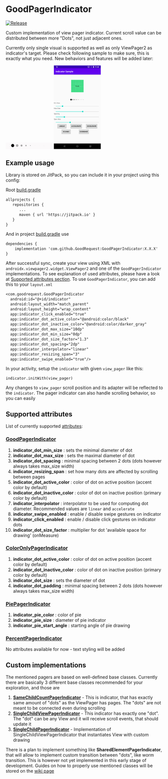 # GoodPagerIndicator

[![Release](https://jitpack.io/v/com.github.GoodRequest/GoodPagerIndicator.svg)](https://jitpack.io/#com.github.GoodRequest/GoodPagerIndicator)

Custom implementation of view pager indicator. Current scroll value can be distributed between more "Dots", not just adjacent ones.

Currently only single visual is supported as well as only ViewPager2 as indicator's target.  Please check following sample to make sure, this is exactly what you need. New behaviors and features will be added later:

<img src="./presentation/sample2.gif" alt="Sample Video" width="150">

<img src="./presentation/sample3.png" alt="Sample screen" width="150">

## Example usage  
Library is stored on JitPack, so you can include it in your project using this config:

Root [build.gradle](./build.gradle) 

    allprojects {
       repositories {
          ...
          maven { url 'https://jitpack.io' }
       }
    }

And in project [build.gradle](./app/build.gradle) use

    dependencies {
        implementation 'com.github.GoodRequest:GoodPagerIndicator:X.X.X'
    }

After successful sync, create your view using XML with `androidx.viewpager2.widget.ViewPager2` and one of the `GoodPagerIndicator` implementations. To see explanation of used attributes, please have a look at [Supported attributes section](#supported-attributes). To use `GoodPagerIndicator`, you can add this to your `layout.xml`

    <com.goodrequest.GoodPagerIndicator
      android:id="@+id/indicator"
      android:layout_width="match_parent"
      android:layout_height="wrap_content"
      app:indicator_click_enabled="true"
      app:indicator_dot_active_color="@android:color/black"
      app:indicator_dot_inactive_color="@android:color/darker_gray"
      app:indicator_dot_max_size="10dp"
      app:indicator_dot_min_size="0dp"
      app:indicator_dot_size_factor="1.3"
      app:indicator_dot_spacing="2dp"
      app:indicator_interpolator="linear"
      app:indicator_resizing_span="3"
      app:indicator_swipe_enabled="true"/>

In your activity, setup the `indicator` with given `view_pager` like this:

    indicator.initWith(view_pager)

Any changes to `view_pager` scroll position and its adapter will be reflected to the `indicator`. The pager indicator can also handle scrolling behavior, so you can easily

## Supported attributes
List of currently supported [attributes](./goodpagerindicator/src/main/res/values/attrs.xml):

### [GoodPagerIndicator](./goodpagerindicator/src/main/java/com/goodrequest/GoodPagerIndicator.kt)
1. **indicator_dot_min_size** : sets the minimal diameter of dot
2. **indicator_dot_max_size** : sets the maximal diameter of dot
3. **indicator_dot_spacing** : minimal spacing between 2 dots (dots however always takes max_size width)
4. **indicator_resizing_span** : set how many dots are affected by scrolling between pages
5. **indicator_dot_active_color** : color of dot on active position (accent color by default)
6. **indicator_dot_inactive_color** : color of dot on inactive position (primary color by default)
7. **indicator_interpolator** : interpolator to be used for computing dot diameter. Recommended values are `linear` and `accelerate`
8. **indicator_swipe_enabled** : enable / disable swipe gestures on indicator
9. **indicator_click_enabled** : enable / disable click gestures on indicator dots
10. **indicator_dot_size_factor** : multiplier for dot 'available space for drawing' (onMeasure)

### [ColorOnlyPagerIndicator](./goodpagerindicator/src/main/java/com/goodrequest/ColorOnlyPagerIndicator.kt)
1. **indicator_dot_active_color** : color of dot on active position (accent color by default)
2. **indicator_dot_inactive_color** : color of dot on inactive position (primary color by default)
3. **indicator_dot_size** : sets the diameter of dot
4. **indicator_dot_padding** : minimal spacing between 2 dots (dots however always takes max_size width)

### [PiePagerIndicator](./goodpagerindicator/src/main/java/com/goodrequest/PiePagerIndicator.kt)
1. **indicator_pie_color** : color of pie
2. **indicator_pie_size** : diameter of pie indicator
3. **indicator_pie_start_angle** : starting angle of pie drawing

### [PercentPagerIndicator](./goodpagerindicator/src/main/java/com/goodrequest/PercentPagerIndicator.kt)
No attributes available for now - text styling will be added

## Custom implementations
The mentioned pagers are based on well-defined base classes. Currently there are basically 3 different base classes recommended for your exploration, and those are
1. **[SameChildCountPagerIndicator](./goodpagerindicator/src/main/java/com/goodrequest/base/SameChildCountPagerIndicator.kt)** - This is indicator, that has exactly same amount of "dots" as the ViewPager has pages. The "dots" are not meant to be connected even during scrolling
2. **[SingleChildViewPagerIndicator](./goodpagerindicator/src/main/java/com/goodrequest/base/SingleChildViewPagerIndicator.kt)** - This indicator has exactly one "dot". The "dot" can be any View and it will receive scroll events, that should update it
3. **[SingleChildPagerIndicator](./goodpagerindicator/src/main/java/com/goodrequest/base/SingleChildPagerIndicator.kt)** - Implementation of SingleChildViewPagerIndicator that instantiates View with custom drawing

There is a plan to implement something like **SharedElementPagerIndicator**, that will allow to implement custom transition between "dots", like worm transition. This is however not yet implemented in this early stage of development. Guides on how to properly use mentioned classes will be stored on the [wiki page](https://github.com/GoodRequest/GoodPagerIndicator/wiki)